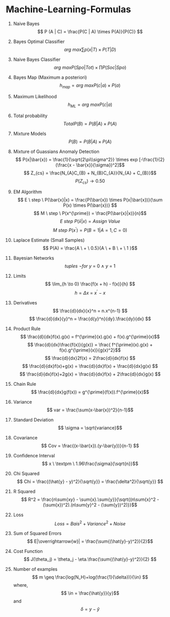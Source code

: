 # Machine-Learning-Formulas

1. Naive Bayes
$$ P (A | C) = \frac{P(C | A) \times P(A)}{P(C)} $$

2. Bayes Optimal Classifier
$$ arg \ max\sum p(x|T) \times P(T|D)$$

3. Naive Bayes Classifier 
$$ arg \ max P(Spo|Tot) \times \prod P(Soc|Spo) $$

4. Bayes Map (Maximum a posteriori)
$$ h_{map} = arg \ max P(c|a) \times P(a) $$

5. Maximum Likelihood
$$ h_{ML}  = arg \ max P(c|a) $$

6. Total probability
$$ Total P(B) = P(B|A) \times P(A) $$

7. Mixture Models
$$ P(B) = P(B|A) \times P(A)$$

8. Mixture of Guassians Anomaly Detection
$$ P(x|\bar{x}) = \frac{1}{\sqrt{2\pi\\sigma^2}} \times exp [-\frac{1}{2}(\frac{x - \bar{x}}{\sigma})^2]$$
$$ Z_{cs} = \frac{N_{A}C_{B} + N_{B}C_{A}}{N_{A} + C_{B}}$$
$$ P(Z_{cs}) \rightarrow  0.50$$

9. EM Algorithm
$$ E \ step \ P(\bar{x}|x) = \frac{P(\bar{x}) \times P(x|\bar{x})}{\sum P(x) \times P(\bar{x})} $$
$$ M \ step \ P(x^{\prime}) = \frac{P(\bar{x}|x)}{n}$$
$$ E \ step  \ P(\bar{x}|x) = Assign \ Value $$
$$ M \ step  \ P(x^{\prime}) = P(B = 1 | A = 1 , C = 0 )$$

10. Laplace Estimate (Small Samples)
$$ P(A) = \frac{A \ + \ 0.5}{A \ + B \ + \ 1 }$$

11. Bayesian Networks
$$ tuples \ \neg for \ y \ = \ 0 \ \land \ y \ = \ 1$$

12. Limits 
$$ \lim_{h \to 0} \frac{f(x + h) - f(x)}{h} $$
$$ h = \Delta{x} \ = \ x^{\prime} \ - \ x  $$

13. Derivatives
$$  \frac{d}{dx}{x}^n = n.x^{n-1} $$
$$ \frac{d}{dx}{y}^n = \frac{d{y}^n}{dy}.\frac{dy}{dx} $$

14. Product Rule
$$ \frac{d}{dx}f(x).g(x) = f^{\prime}(x).g(x) + f(x).g^{\prime}(x)$$
$$ \frac{d}{dx}\frac{f(x)}{g(x)} = \frac{ f^{\prime}(x).g(x) + f(x).g^{\prime}(x)}{g(x)^2}$$
$$ \frac{d}{dx}2f(x) = 2\frac{d}{dx}f(x) $$
$$ \frac{d}{dx}f(x)+g(x) = \frac{d}{dx}f(x) + \frac{d}{dx}g(x) $$
$$ \frac{d}{dx}f(x)+2g(x) = \frac{d}{dx}f(x) + 2\frac{d}{dx}g(x) $$

15. Chain Rule
$$ \frac{d}{dx}g(f(x)) = g^{\prime}(f(x)).f^{\prime}(x)$$

16. Variance
$$ var = \frac{\sum(x-\bar{x})^2}{n-1}$$

17. Standard Deviation
$$ \sigma = \sqrt{variance}$$

18. Covariance
$$ Cov = \frac{(x-\bar{x}).(y-\bar{y})}{n-1} $$

19. Confidence Interval
$$ x \ \textpm \ 1.96\frac{\sigma}{\sqrt{n}}$$

20. Chi Squared
$$ Chi = \frac{(\hat{y} - y)^2}{\sqrt{y}} = \frac{\delta^2}{\sqrt{y}} $$

21. R Squared
$$ R^2 = \frac{n\sum{xy} - \sum{x}.\sum{y}}{\sqrt{(n\sum{x}^2 - (\sum{x})^2).(n\sum{y}^2 - (\sum{y})^2)}}$$

22. Loss
$$ Loss = {Bais}^2 + {Variance}^2 + Noise$$

23. Sum of Squared Errors
$$ E|\overrightarrow{w}| = \frac{\sum{(\hat{y}-y)^2}}{2}$$

24. Cost Function
$$ J(\theta_j) = \theta_j - \eta.\frac{\sum{(\hat{y}-y)^2}}{2} $$

25. Number of examples
$$ m \geq \frac{log(N_H)+log(\frac{1}{\delta})}{\in} $$
where,
$$ \in = \frac{\hat{y}}{y}$$ and $$ \delta = y - \hat{y}$$
